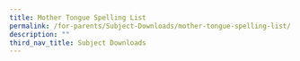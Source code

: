 ```yaml
---
title: Mother Tongue Spelling List
permalink: /for-parents/Subject-Downloads/mother-tongue-spelling-list/
description: ""
third_nav_title: Subject Downloads
---
```

